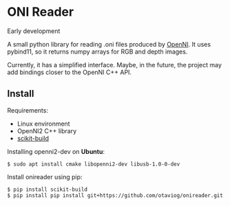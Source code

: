 # ONI Reader

Early development

A small python library for reading .oni files produced by
[OpenNI](https://github.com/occipital/openni2). It uses pybind11, so
it returns numpy arrays for RGB and depth images.

Currently, it has a simplified interface. Maybe, in the future, the
project may add bindings closer to the OpenNI C++ API.

## Install

Requirements:

* Linux environment
* OpenNI2 C++ library
* [scikit-build](https://scikit-build.readthedocs.io/en/latest)

Installing openni2-dev on **Ubuntu**:

```shell
$ sudo apt install cmake libopenni2-dev libusb-1.0-0-dev
```

Install onireader using pip:

```shell
$ pip install scikit-build
$ pip install pip install git+https://github.com/otaviog/onireader.git
```
